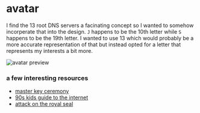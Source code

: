 # avatar
I find the 13 root DNS servers a facinating concept so I wanted to somehow incorperate that into the design. `J` happens to be the 10th letter while `S` happens to be the 19th letter. I wanted to use 13 which would probably be a more accurate representation of that but instead opted for a letter that represents my interests a bit more.

![avatar preview](https://raw.githubusercontent.com/metaheap/isomer/master/avatar.png "avatar preview")

### a few interesting resources
- [master key ceremony](https://www.youtube.com/watch?v=fUJM9tTvCG4)
- [90s kids guide to the internet](https://www.youtube.com/watch?v=mfMrVKnGzwg)
- [attack on the royal seal](https://www.youtube.com/watch?v=f8J52JhukLo)
